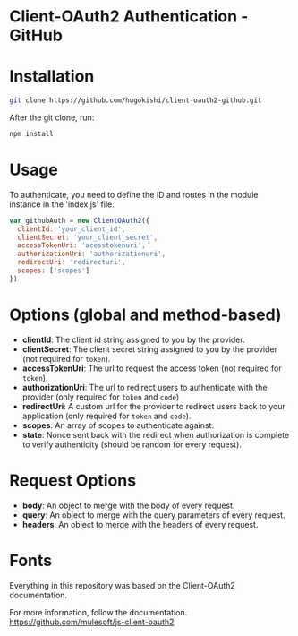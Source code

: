 # Client-OAuth2 Authentication - GitHub

# Installation
  ```sh
  git clone https://github.com/hugokishi/client-oauth2-github.git
  ```
  After the git clone, run:
  ```sh
  npm install
  ```
  
# Usage

  To authenticate, you need to define the ID and routes in the module instance in the 'index.js' file.
  ```javascript
  var githubAuth = new ClientOAuth2({
    clientId: 'your_client_id',
    clientSecret: 'your_client_secret',
    accessTokenUri: 'acesstokenuri',
    authorizationUri: 'authorizationuri',
    redirectUri: 'redirecturi',
    scopes: ['scopes']
  })
  ```
  
# Options (global and method-based)

* **clientId**: The client id string assigned to you by the provider.
* **clientSecret**: The client secret string assigned to you by the provider (not required for `token`).
* **accessTokenUri**: The url to request the access token (not required for `token`).
* **authorizationUri**: The url to redirect users to authenticate with the provider (only required for `token` and `code`)
* **redirectUri**: A custom url for the provider to redirect users back to your application (only required for `token` and `code`).
* **scopes**: An array of scopes to authenticate against.
* **state**: Nonce sent back with the redirect when authorization is complete to verify authenticity (should be random for every request).

# Request Options

* **body**: An object to merge with the body of every request.
* **query**: An object to merge with the query parameters of every request.
* **headers**: An object to merge with the headers of every request.

# Fonts
  Everything in this repository was based on the Client-OAuth2 documentation.
  
  For more information, follow the documentation.<br>
  https://github.com/mulesoft/js-client-oauth2
